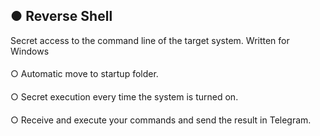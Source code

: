 
## ● Reverse Shell
Secret access to the command line of the target system. Written for Windows


####
○ Automatic move to startup folder.
####
○ Secret execution every time the system is turned on.
####
○ Receive and execute your commands and send the result in Telegram.